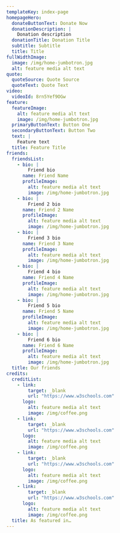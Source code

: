 ```yaml
---
templateKey: index-page
homepageHero:
  donateButtonText: Donate Now
  donationDescription: |
    Donation description
  donationTitle: Donation Title
  subtitle: Subtitle
  title: Title
fullWidthImage:
  image: /img/home-jumbotron.jpg
  alt: feature media alt text
quote:
  quoteSource: Quote Source
  quoteText: Quote Text
video:
  videoId: 8rn5Yef9OGw
feature:
  featureImage:
    alt: feature media alt text
    image: /img/home-jumbotron.jpg
  primaryButtonText: Button One
  secondaryButtonText: Button Two
  text: |
    Feature text
  title: Feature Title
friends:
  friendsList:
    - bio: |
        Friend bio
      name: Friend Name
      profileImage:
        alt: feature media alt text
        image: /img/home-jumbotron.jpg
    - bio: |
        Friend 2 bio
      name: Friend 2 Name
      profileImage:
        alt: feature media alt text
        image: /img/home-jumbotron.jpg
    - bio: |
        Friend 3 bio
      name: Friend 3 Name
      profileImage:
        alt: feature media alt text
        image: /img/home-jumbotron.jpg
    - bio: |
        Friend 4 bio
      name: Friend 4 Name
      profileImage:
        alt: feature media alt text
        image: /img/home-jumbotron.jpg
    - bio: |
        Friend 5 bio
      name: Friend 5 Name
      profileImage:
        alt: feature media alt text
        image: /img/home-jumbotron.jpg
    - bio: |
        Friend 6 bio
      name: Friend 6 Name
      profileImage:
        alt: feature media alt text
        image: /img/home-jumbotron.jpg
  title: Our friends
credits:
  creditList:
    - link:
        target: _blank
        url: "https://www.w3schools.com"
      logo:
        alt: feature media alt text
        image: /img/coffee.png
    - link:
        target: _blank
        url: "https://www.w3schools.com"
      logo:
        alt: feature media alt text
        image: /img/coffee.png
    - link:
        target: _blank
        url: "https://www.w3schools.com"
      logo:
        alt: feature media alt text
        image: /img/coffee.png
    - link:
        target: _blank
        url: "https://www.w3schools.com"
      logo:
        alt: feature media alt text
        image: /img/coffee.png
  title: As featured in…
---
```

